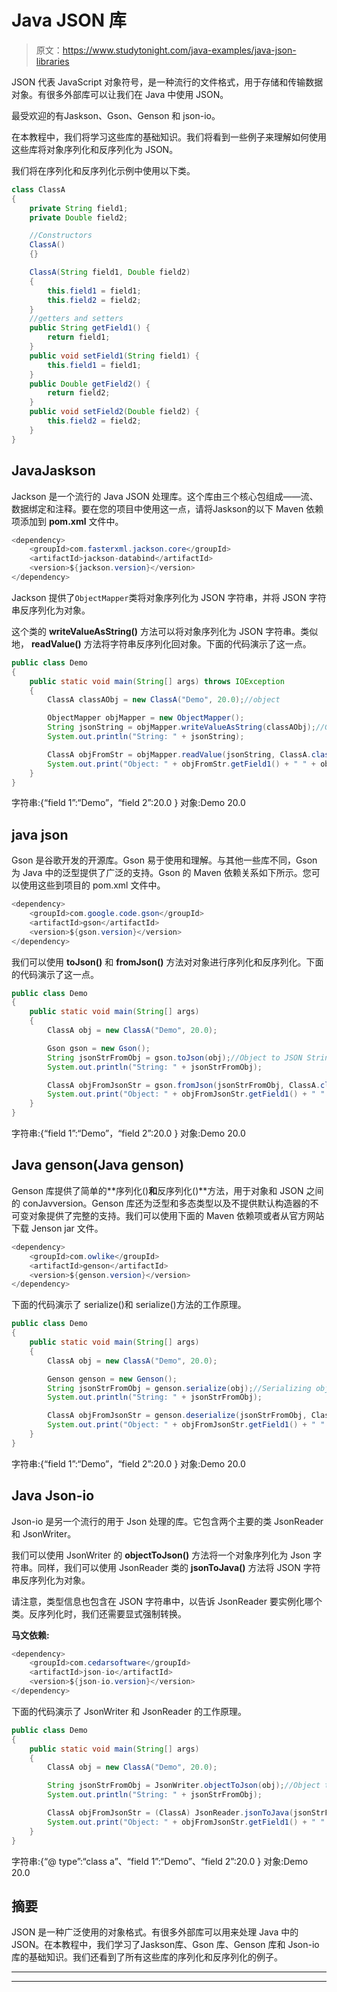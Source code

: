 # Java JSON 库

> 原文：<https://www.studytonight.com/java-examples/java-json-libraries>

JSON 代表 JavaScript 对象符号，是一种流行的文件格式，用于存储和传输数据对象。有很多外部库可以让我们在 Java 中使用 JSON。

最受欢迎的有Jaskson、Gson、Genson 和 json-io。

在本教程中，我们将学习这些库的基础知识。我们将看到一些例子来理解如何使用这些库将对象序列化和反序列化为 JSON。

我们将在序列化和反序列化示例中使用以下类。

```java
class ClassA
{
    private String field1;
    private Double field2;

    //Constructors
    ClassA()
    {} 

    ClassA(String field1, Double field2)
    {
    	this.field1 = field1;
    	this.field2 = field2;
    }       
    //getters and setters
	public String getField1() {
		return field1;
	}
	public void setField1(String field1) {
		this.field1 = field1;
	}
	public Double getField2() {
		return field2;
	}
	public void setField2(Double field2) {
		this.field2 = field2;
	}
}
```

## JavaJaskson

Jackson 是一个流行的 Java JSON 处理库。这个库由三个核心包组成——流、数据绑定和注释。要在您的项目中使用这一点，请将Jaskson的以下 Maven 依赖项添加到 **pom.xml** 文件中。

```java
<dependency>
    <groupId>com.fasterxml.jackson.core</groupId>
    <artifactId>jackson-databind</artifactId>
    <version>${jackson.version}</version>
</dependency>
```

Jackson 提供了`ObjectMapper`类将对象序列化为 JSON 字符串，并将 JSON 字符串反序列化为对象。

这个类的 **writeValueAsString()** 方法可以将对象序列化为 JSON 字符串。类似地， **readValue()** 方法将字符串反序列化回对象。下面的代码演示了这一点。

```java
public class Demo
{
	public static void main(String[] args) throws IOException
	{
		ClassA classAObj = new ClassA("Demo", 20.0);//object	

		ObjectMapper objMapper = new ObjectMapper();
		String jsonString = objMapper.writeValueAsString(classAObj);//Generating JSON String from object
		System.out.println("String: " + jsonString);

		ClassA objFromStr = objMapper.readValue(jsonString, ClassA.class);//Getting object from the JSON string
		System.out.print("Object: " + objFromStr.getField1() + " " + objFromStr.getField2());
	}
}
```

字符串:{“field 1”:“Demo”，“field 2”:20.0 }
对象:Demo 20.0

## java json

Gson 是谷歌开发的开源库。Gson 易于使用和理解。与其他一些库不同，Gson 为 Java 中的泛型提供了广泛的支持。Gson 的 Maven 依赖关系如下所示。您可以使用这些到项目的 pom.xml 文件中。

```java
<dependency>
    <groupId>com.google.code.gson</groupId>
    <artifactId>gson</artifactId>
    <version>${gson.version}</version>
</dependency>
```

我们可以使用 **toJson()** 和 **fromJson()** 方法对对象进行序列化和反序列化。下面的代码演示了这一点。

```java
public class Demo
{
	public static void main(String[] args)
	{
		ClassA obj = new ClassA("Demo", 20.0);

		Gson gson = new Gson();
		String jsonStrFromObj = gson.toJson(obj);//Object to JSON String
		System.out.println("String: " + jsonStrFromObj);

	    ClassA objFromJsonStr = gson.fromJson(jsonStrFromObj, ClassA.class);//JSON String to Object
	    System.out.print("Object: " + objFromJsonStr.getField1() + " " + objFromJsonStr.getField2());
	}
}
```

字符串:{“field 1”:“Demo”，“field 2”:20.0 }
对象:Demo 20.0

## Java genson(Java genson)

Genson 库提供了简单的**序列化()**和**反序列化()**方法，用于对象和 JSON 之间的 conJavversion。Genson 库还为泛型和多态类型以及不提供默认构造器的不可变对象提供了完整的支持。我们可以使用下面的 Maven 依赖项或者从官方网站下载 Jenson jar 文件。

```java
<dependency>
    <groupId>com.owlike</groupId>
    <artifactId>genson</artifactId>
    <version>${genson.version}</version>
</dependency>
```

下面的代码演示了 serialize()和 serialize()方法的工作原理。

```java
public class Demo
{
	public static void main(String[] args)
	{
		ClassA obj = new ClassA("Demo", 20.0);

		Genson genson = new Genson();
		String jsonStrFromObj = genson.serialize(obj);//Serializing object to JSON String
		System.out.println("String: " + jsonStrFromObj);

	    ClassA objFromJsonStr = genson.deserialize(jsonStrFromObj, ClassA.class);//Deserializing JSON String to Object
	    System.out.print("Object: " + objFromJsonStr.getField1() + " " + objFromJsonStr.getField2());
	}
}
```

字符串:{“field 1”:“Demo”，“field 2”:20.0 }
对象:Demo 20.0

## Java Json-io

Json-io 是另一个流行的用于 Json 处理的库。它包含两个主要的类 JsonReader 和 JsonWriter。

我们可以使用 JsonWriter 的 **objectToJson()** 方法将一个对象序列化为 Json 字符串。同样，我们可以使用 JsonReader 类的 **jsonToJava()** 方法将 JSON 字符串反序列化为对象。

请注意，类型信息也包含在 JSON 字符串中，以告诉 JsonReader 要实例化哪个类。反序列化时，我们还需要显式强制转换。

**马文依赖:**

```java
<dependency>
    <groupId>com.cedarsoftware</groupId>
    <artifactId>json-io</artifactId>
    <version>${json-io.version}</version>
</dependency>
```

下面的代码演示了 JsonWriter 和 JsonReader 的工作原理。

```java
public class Demo
{
	public static void main(String[] args)
	{
		ClassA obj = new ClassA("Demo", 20.0);

		String jsonStrFromObj = JsonWriter.objectToJson(obj);//Object to JSON String
		System.out.println("String: " + jsonStrFromObj);

	    ClassA objFromJsonStr = (ClassA) JsonReader.jsonToJava(jsonStrFromObj);//JSON String to Object
	    System.out.print("Object: " + objFromJsonStr.getField1() + " " + objFromJsonStr.getField2());
	}
}
```

字符串:{“@ type”:“class a”、“field 1”:“Demo”、“field 2”:20.0 }
对象:Demo 20.0

## 摘要

JSON 是一种广泛使用的对象格式。有很多外部库可以用来处理 Java 中的 JSON。在本教程中，我们学习了Jaskson库、Gson 库、Genson 库和 Json-io 库的基础知识。我们还看到了所有这些库的序列化和反序列化的例子。

* * *

* * *